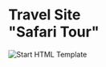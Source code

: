 <h1><strong>Travel Site</strong> <br>"Safari Tour"</h1>

<p>
	<img src="https://i.ibb.co/kh3T19w/Safari-Cover.png" alt="Start HTML Template">
</p>

